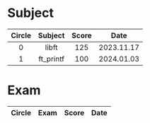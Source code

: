 # Subject

| Circle | Subject | Score | Date |
| :-------: | :-------: | :-------: | :-------: |
| 0 | libft | 125 | 2023.11.17 |
| 1 | ft_printf | 100 | 2024.01.03 |


# Exam
| Circle | Exam | Score | Date |
| :-------: | :-------: | :-------: | :-------: |
